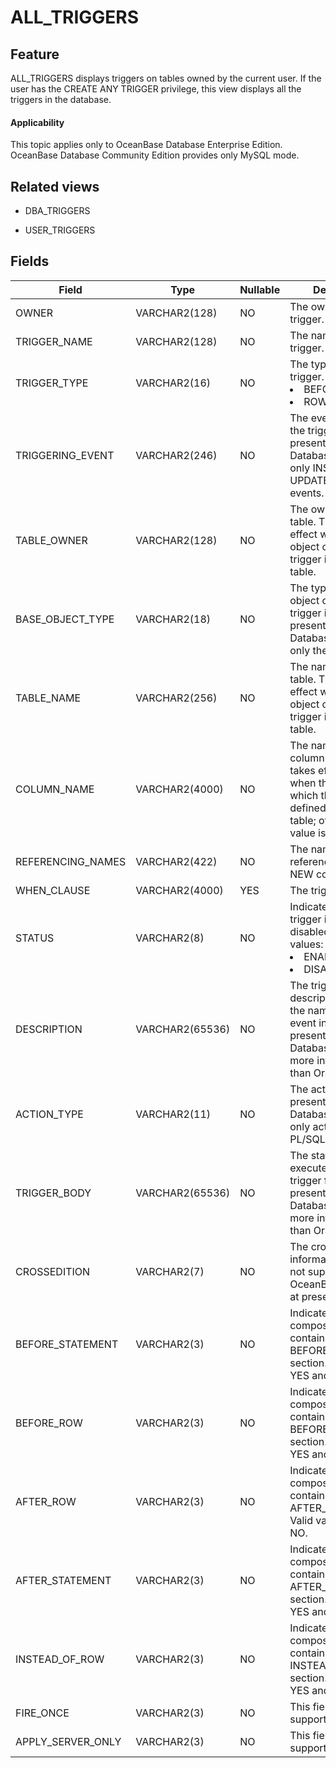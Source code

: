 # ALL_TRIGGERS

## Feature

ALL_TRIGGERS displays triggers on tables owned by the current user. If the user has the CREATE ANY TRIGGER privilege, this view displays all the triggers in the database.

<main id="notice" >
    <h4>Applicability</h4>
    <p>This topic applies only to OceanBase Database Enterprise Edition. OceanBase Database Community Edition provides only MySQL mode. </p>
  </main>

## Related views

* DBA_TRIGGERS

* USER_TRIGGERS

## Fields

| **Field**         | **Type**        | **Nullable** | **Description**                                                                                                                                 |
|-------------------|-----------------|--------------|-------------------------------------------------------------------------------------------------------------------------------------------------|
| OWNER             | VARCHAR2(128)   | NO           | The owner of the trigger.                                                                                                                       |
| TRIGGER_NAME      | VARCHAR2(128)   | NO           | The name of the trigger.                                                                                                                        |
| TRIGGER_TYPE      | VARCHAR2(16)    | NO           | The type of the trigger. Valid values: <li> BEFORE/AFTER   <li> ROW/STMT                                                                        |
| TRIGGERING_EVENT  | VARCHAR2(246)   | NO           | The event that fires the trigger. At present, OceanBase Database supports only INSERT, UPDATE, and DELETE events.                             |
| TABLE_OWNER       | VARCHAR2(128)   | NO           | The owner of the table. This field takes effect when the object on which the trigger is defined is a table.                                     |
| BASE_OBJECT_TYPE  | VARCHAR2(18)    | NO           | The type of the object on which the trigger is defined. At present, OceanBase Database supports only the TABLE type.                            |
| TABLE_NAME        | VARCHAR2(256)   | NO           | The name of the table. This field takes effect when the object on which the trigger is defined is a table.                                      |
| COLUMN_NAME       | VARCHAR2(4000)  | NO           | The name of the column. This field takes effect only when the object on which the trigger is defined is a nested table; otherwise, the value is NULL. |
| REFERENCING_NAMES | VARCHAR2(422)   | NO           | The name used for referencing OLD and NEW column values.                                                                                        |
| WHEN_CLAUSE       | VARCHAR2(4000)  | YES          | The trigger condition.                                                                                                                          |
| STATUS            | VARCHAR2(8)     | NO           | Indicates whether the trigger is enabled or disabled. Valid values: <li> ENABLE   <li> DISABLE                                                  |
| DESCRIPTION       | VARCHAR2(65536) | NO           | The trigger description, including the name, type, and event information.  At present, OceanBase Database contains more information than Oracle. |
| ACTION_TYPE       | VARCHAR2(11)    | NO           | The action type. At present, OceanBase Database supports only actions in PL/SQL.                                                                |
| TRIGGER_BODY      | VARCHAR2(65536) | NO           | The statement that is executed when the trigger fires. At present, OceanBase Database contains more information than Oracle.                    |
| CROSSEDITION      | VARCHAR2(7)     | NO           | The cross-edition information, which is not supported in OceanBase Database at present.                                                         |
| BEFORE_STATEMENT  | VARCHAR2(3)     | NO           | Indicates whether the composite trigger contains a BEFORE_STATEMENT section. Valid values: YES and NO.                                          |
| BEFORE_ROW        | VARCHAR2(3)     | NO           | Indicates whether the composite trigger contains a BEFORE_ROW section. Valid values: YES and NO.                                                |
| AFTER_ROW         | VARCHAR2(3)     | NO           | Indicates whether the composite trigger contains an AFTER_ROW section. Valid values: YES and NO.                                                |
| AFTER_STATEMENT   | VARCHAR2(3)     | NO           | Indicates whether the composite trigger contains an AFTER_STATEMENT section. Valid values: YES and NO.                                          |
| INSTEAD_OF_ROW    | VARCHAR2(3)     | NO           | Indicates whether the composite trigger contains an INSTEAD_OF_ROW section. Valid values: YES and NO.                                           |
| FIRE_ONCE         | VARCHAR2(3)     | NO           | This field is not supported at present.                                                                                                         |
| APPLY_SERVER_ONLY | VARCHAR2(3)     | NO           | This field is not supported at present.                                                                                                         |
